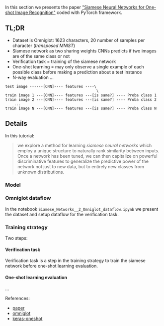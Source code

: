 In this section we presents the paper ["Siamese Neural Networks for One-shot Image Recognition"](https://www.cs.cmu.edu/~rsalakhu/papers/oneshot1.pdf) coded with PyTorch framework. 

## TL;DR

- Dataset is Omniglot: 1623 characters, 20 number of samples per character (*transposed MNIST*)
- Siamese network as two sharing weights CNNs predicts if two images are of the same class or not
- Verification task = training of the siamese network
- One-shot learning = may only observe a single example of each possible class before making a prediction about a test instance
- N-way evaluation ...

```
test image ------[CNN]---- features ----\
                                         \
train image 1 ---[CNN]---- features ---[is same?] ---- Proba class 1
train image 2 ---[CNN]---- features ---[is same?] ---- Proba class 2  
    ...                                  
train image N ---[CNN]---- features ---[is same?] ---- Proba class N

```


## Details 

In this tutorial:
> we explore a method for learning *siamese neural networks* which employ a unique structure to naturally rank similarity between inputs. Once a network has been tuned, we can then capitalize on powerful discriminative features to generalize the predictive power of the network not just to new data, but to entirely new classes from unknown distributions. 

### Model



### Omniglot dataflow

In the notebook `Siamese_Networks__2_Omniglot_dataflow.ipynb` we present the dataset and setup dataflow for the verification task.


### Training strategy

Two steps:

#### Verification task

Verification task is a step in the training strategy to train the siamese network before one-shot learning evaluation.

#### One-shot learning evaluation


...


References:
- [paper](https://www.cs.cmu.edu/~rsalakhu/papers/oneshot1.pdf)
- [omniglot](https://github.com/brendenlake/omniglot)
- [keras-oneshot](https://github.com/sorenbouma/keras-oneshot)